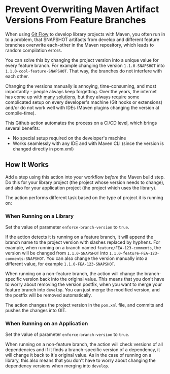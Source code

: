 # Prevent Overwriting Maven Artifact Versions From Feature Branches

When using [Git Flow](https://nvie.com/posts/a-successful-git-branching-model/) to develop library projects with Maven, you often run in to a problem, that SNAPSHOT artifacts from develop and different feature branches overwrite each-other in the Maven repository, which leads to random compilation errors.

You can solve this by changing the project version into a unique value for every feature branch. For example changing the version `1.1.0-SNAPSHOT` into `1.1.0-cool-feature-SNAPSHOT`. That way, the branches do not interfere with each other.

Changing the versions manually is annoying, time-consuming, and most importantly - people always keep forgetting. Over the years, the internet has come up with [many solutions](https://stackoverflow.com/questions/13583953/deriving-maven-artifact-version-from-git-branch), but they always require some complicated setup on every developer's machine (Git hooks or extensions) and/or do not work well with IDEs (Maven plugins changing the version at compile-time).

This Github action automates the process on a CI/CD level, which brings several benefits:
- No special setup required on the developer's machine
- Works seamlessly with any IDE and with Maven CLI (since the version is changed directly in pom.xml)

## How It Works

Add a step using this action into your workflow *before* the Maven build step. Do this for your library project (the project whose version needs to change), and also for your application project (the project which uses the library).

The action performs different task based on the type of project it is running on:

### When Running on a Library

Set the value of parameter `enforce-branch-version` to `true`.

If the action detects it is running on a feature branch, it will append the branch name to the project version with slashes replaced by hyphens. For example, when running on a branch named `feature/FEA-123-comments`, the version will be changed from `1.1.0-SNAPSHOT` into `1.1.0-feature-FEA-123-comments-SNAPSHOT`. You can also change the version manually into a different value, for example `1.1.0-FEA-123-SNAPSHOT`.

When running on a non-feature branch, the action will change the branch-specific version back into the original value. This means that you don't have to worry about removing the version postfix, when you want to merge your feature branch into `develop`. You can just merge the modified version, and the postfix will be removed automatically.

The action changes the project version in the `pom.xml` file, and commits and pushes the changes into GIT.

### When Running on an Application

Set the value of parameter `enforce-branch-version` to `true`.

When running on a non-feature branch, the action will check versions of all dependencies and if it finds a branch-specific version of a dependency, it will change it back to it's original value. As in the case of running on a library, this also means that you don't have to worry about changing the dependency versions when merging into `develop`.
